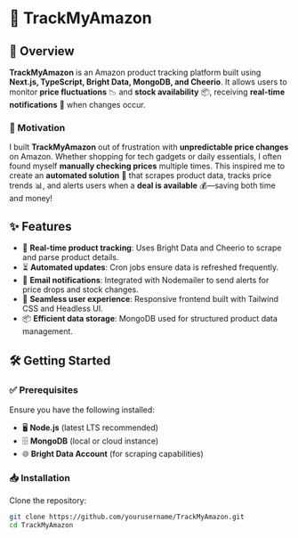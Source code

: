 # 🛒 TrackMyAmazon

## 🚀 Overview

**TrackMyAmazon** is an Amazon product tracking platform built using **Next.js, TypeScript, Bright Data, MongoDB, and Cheerio**. It allows users to monitor **price fluctuations** 📉 and **stock availability** 📦, receiving **real-time notifications** 📩 when changes occur.

### 🎯 Motivation

I built **TrackMyAmazon** out of frustration with **unpredictable price changes** on Amazon. Whether shopping for tech gadgets or daily essentials, I often found myself **manually checking prices** multiple times. This inspired me to create an **automated solution** 🤖 that scrapes product data, tracks price trends 📊, and alerts users when a **deal is available** 💰—saving both time and money!

## ✨ Features

- 🔎 **Real-time product tracking**: Uses Bright Data and Cheerio to scrape and parse product details.
- ⏳ **Automated updates**: Cron jobs ensure data is refreshed frequently.
- 📧 **Email notifications**: Integrated with Nodemailer to send alerts for price drops and stock changes.
- 🎨 **Seamless user experience**: Responsive frontend built with Tailwind CSS and Headless UI.
- 📦 **Efficient data storage**: MongoDB used for structured product data management.

## 🛠 Getting Started

### ✅ Prerequisites

Ensure you have the following installed:
- 🖥 **Node.js** (latest LTS recommended)
- 🗄 **MongoDB** (local or cloud instance)
- 🌐 **Bright Data Account** (for scraping capabilities)

### 📥 Installation

Clone the repository:
```sh
git clone https://github.com/yourusername/TrackMyAmazon.git
cd TrackMyAmazon
